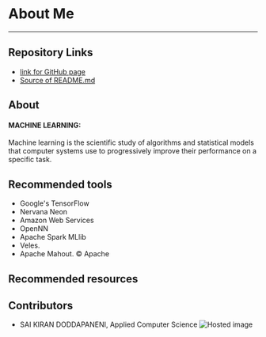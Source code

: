 # About Me
--------------------------------------------------------------------------------------------------------------


## Repository Links
-  [link for GitHub page](https://saikirandd.github.io/aboutme/ "page")
-  [Source of README.md ](https://github.com/saikirandd/aboutme "Source")
## About
#### MACHINE LEARNING:
Machine learning is the scientific study of algorithms and statistical models that computer systems use to progressively improve their performance on a specific task.
## Recommended tools
- Google's TensorFlow
- Nervana Neon
- Amazon Web Services
- OpenNN
- Apache Spark MLlib
- Veles. 
- Apache Mahout. © Apache

## Recommended resources



## Contributors
- SAI KIRAN DODDAPANENI, Applied Computer Science
![Hosted image](https://upload.goo.gl/images/ECcuAF "Machine learning")




